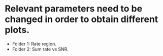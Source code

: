 # Relevant parameters need to be changed in order to obtain different plots.
* Folder 1: Rate region.
* Folder 2: Sum rate vs SNR.
